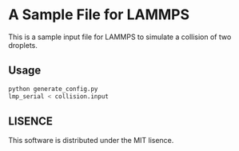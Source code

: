 # A Sample File for LAMMPS

This is a sample input file for LAMMPS to simulate a collision of two droplets.

## Usage

```sh
python generate_config.py
lmp_serial < collision.input
```

## LISENCE

This software is distributed under the MIT lisence.

